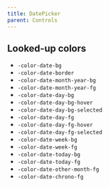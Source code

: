 ```yaml
---
title: DatePicker
parent: Controls
---
```


## Looked-up colors

- `-color-date-bg`
- `-color-date-border`
- `-color-date-month-year-bg`
- `-color-date-month-year-fg`
- `-color-date-day-bg`
- `-color-date-day-bg-hover`
- `-color-date-day-bg-selected`
- `-color-date-day-fg`
- `-color-date-day-fg-hover`
- `-color-date-day-fg-selected`
- `-color-date-week-bg`
- `-color-date-week-fg`
- `-color-date-today-bg`
- `-color-date-today-fg`
- `-color-date-other-month-fg`
- `-color-date-chrono-fg`
